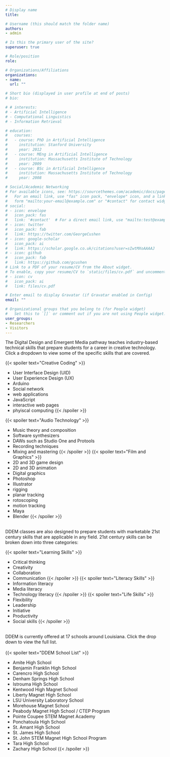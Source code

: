 ```yaml
---
# Display name
title: 

# Username (this should match the folder name)
authors:
- admin

# Is this the primary user of the site?
superuser: true

# Role/position
role: 

# Organizations/Affiliations
organizations:
- name: 
  url: ""

# Short bio (displayed in user profile at end of posts)
# bio: 

# # interests:
# - Artificial Intelligence
# - Computational Linguistics
# - Information Retrieval

# education:
#   courses:
#   - course: PhD in Artificial Intelligence
#     institution: Stanford University
#     year: 2012
#   - course: MEng in Artificial Intelligence
#     institution: Massachusetts Institute of Technology
#     year: 2009
#   - course: BSc in Artificial Intelligence
#     institution: Massachusetts Institute of Technology
#     year: 2008

# Social/Academic Networking
# For available icons, see: https://sourcethemes.com/academic/docs/page-builder/#icons
#   For an email link, use "fas" icon pack, "envelope" icon, and a link in the
#   form "mailto:your-email@example.com" or "#contact" for contact widget.
# social:
# - icon: envelope
#   icon_pack: fas
#   link: '#contact'  # For a direct email link, use "mailto:test@example.org".
# - icon: twitter
#   icon_pack: fab
#   link: https://twitter.com/GeorgeCushen
# - icon: google-scholar
#   icon_pack: ai
#   link: https://scholar.google.co.uk/citations?user=sIwtMXoAAAAJ
# - icon: github
#   icon_pack: fab
#   link: https://github.com/gcushen
# Link to a PDF of your resume/CV from the About widget.
# To enable, copy your resume/CV to `static/files/cv.pdf` and uncomment the lines below.
# - icon: cv
#   icon_pack: ai
#   link: files/cv.pdf

# Enter email to display Gravatar (if Gravatar enabled in Config)
email: ""

# Organizational groups that you belong to (for People widget)
#   Set this to `[]` or comment out if you are not using People widget.
user_groups:
- Researchers
- Visitors
---
```

The Digital Design and Emergent Media pathway teaches industry-based technical skills that prepare students for a career in creative technology. Click a dropdown to view some of the specific skills that are covered.

{{< spoiler text="Creative Coding" >}}
- User Interface Design (UID)
- User Experience Design (UX)
- Arduino
- Social network 
- web applications
- JavaScript
- interactive web pages
- phyiscal computing
{{< /spoiler >}}

{{< spoiler text="Audio Technology" >}}
- Music theory and composition
- Software synthesizers
- DAWs such as Studio One and Protools
- Recording techniques
- Mixing and mastering
{{< /spoiler >}}
{{< spoiler text="Film and Graphics" >}}
- 2D and 3D game design
- 2D and 3D animation
- Digital graphics 
- Photoshop
- Illustrator
- rigging
- planar tracking
- rotoscoping
- motion tracking 
- Maya
- Blender
{{< /spoiler >}}

<br>
DDEM classes are also designed to prepare students with marketable 21st century skills that are applicable in any field. 21st century skills can be broken down into three categories:

{{< spoiler text="Learning Skills" >}}
  - Critical thinking
  - Creativity
  - Collaboration
  - Communication
{{< /spoiler >}}
{{< spoiler text="Literacy Skills" >}}
  - Information literacy
  - Media literacy
  - Technology literacy
{{< /spoiler >}}
{{< spoiler text="Life Skills" >}}
  - Flexibility
  - Leadership
  - Initiative
  - Productivity
  - Social skills
{{< /spoiler >}}

<br>
DDEM is currently offered at 17 schools around Louisiana. Click the drop down to view the full list.
<br>
<br>
{{< spoiler text="DDEM School List" >}}

- Amite High School
- Benjamin Franklin High School
- Carencro High School
- Denham Springs High School
- Istrouma High School
- Kentwood High Magnet School
- Liberty Magnet High School
- LSU University Laboratory School
- Morehouse Magnet School
- Peabody Magnet High School / CTEP Program
- Pointe Coupee STEM Magnet Academy
- Ponchatoula High School
- St. Amant High School
- St. James High School
- St. John STEM Magnet High School Program
- Tara High School
- Zachary High School
{{< /spoiler >}}